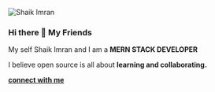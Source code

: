 ![Shaik Imran](https://user-images.githubusercontent.com/112551285/197788598-01ec1d31-9c1e-4d34-a337-8cccdfba114d.png)

### Hi there 👋 My Friends
My self Shaik Imran and I am a **MERN STACK DEVELOPER** 

I believe open source is all about **learning and collaborating.**

**[connect with me](https://twitter.com/Imranshaikdev)**  
